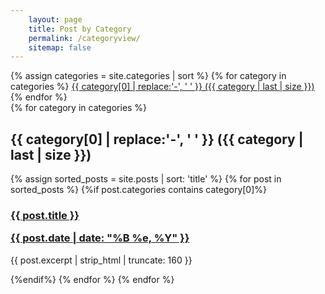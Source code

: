 ```yaml
---
    layout: page
    title: Post by Category
    permalink: /categoryview/
    sitemap: false
---
```

    
<div>
    {% assign categories = site.categories | sort %}
    {% for category in categories %}
        <span class="site-tag">
            <a href="#{{ category | first | slugify }}">
                    {{ category[0] | replace:'-', ' ' }} ({{ category | last | size }})
            </a>
        </span>
    {% endfor %}
</div>    

<div id="index">
    {% for category in categories %}
        <a name="{{ category[0] }}"></a>
        <h2>{{ category[0] | replace:'-', ' ' }} ({{ category | last | size }})</h2>
        {% assign sorted_posts = site.posts | sort: 'title' %}
        {% for post in sorted_posts %}
            {%if post.categories contains category[0]%}
                <h3><a href="{{ site.url }}{{ site.baseurl }}{{ post.url }}" title="{{ post.title }}">{{ post.title }} <p class="date">{{ post.date |  date: "%B %e, %Y" }}</p></a></h3>
                <p>{{ post.excerpt | strip_html | truncate: 160 }}</p>
            {%endif%}
        {% endfor %}
    {% endfor %}
</div>
